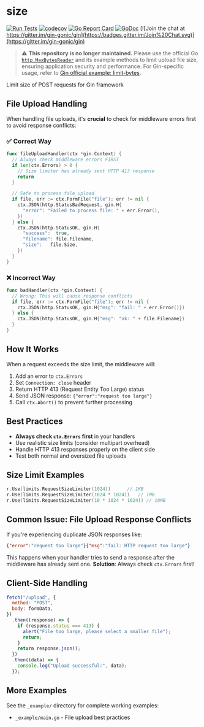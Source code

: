 # size

[![Run Tests](https://github.com/gin-contrib/size/actions/workflows/go.yml/badge.svg)](https://github.com/gin-contrib/size/actions/workflows/go.yml)
[![codecov](https://codecov.io/gh/gin-contrib/size/branch/master/graph/badge.svg)](https://codecov.io/gh/gin-contrib/size)
[![Go Report Card](https://goreportcard.com/badge/github.com/gin-contrib/size)](https://goreportcard.com/report/github.com/gin-contrib/size)
[![GoDoc](https://godoc.org/github.com/gin-contrib/size?status.svg)](https://godoc.org/github.com/gin-contrib/size)
[![Join the chat at https://gitter.im/gin-gonic/gin](https://badges.gitter.im/Join%20Chat.svg)](https://gitter.im/gin-gonic/gin)

> ⚠️ **This repository is no longer maintained.**
> Please use the official Go [`http.MaxBytesReader`](https://pkg.go.dev/net/http#MaxBytesReader) and its example methods to limit upload file size, ensuring application security and performance.
> For Gin-specific usage, refer to [Gin official example: limit-bytes](https://github.com/gin-gonic/examples/tree/master/upload-file/limit-bytes).

Limit size of POST requests for Gin framework

## File Upload Handling

When handling file uploads, it's **crucial** to check for middleware errors first to avoid response conflicts:

### ✅ Correct Way

```go
func fileUploadHandler(ctx *gin.Context) {
  // Always check middleware errors FIRST
  if len(ctx.Errors) > 0 {
    // Size limiter has already sent HTTP 413 response
    return
  }

  // Safe to process file upload
  if file, err := ctx.FormFile("file"); err != nil {
    ctx.JSON(http.StatusBadRequest, gin.H{
      "error": "Failed to process file: " + err.Error(),
    })
  } else {
    ctx.JSON(http.StatusOK, gin.H{
      "success":  true,
      "filename": file.Filename,
      "size":   file.Size,
    })
  }
}
```

### ❌ Incorrect Way

```go
func badHandler(ctx *gin.Context) {
  // Wrong: This will cause response conflicts
  if file, err := ctx.FormFile("file"); err != nil {
    ctx.JSON(http.StatusOK, gin.H{"msg": "fail: " + err.Error()})
  } else {
    ctx.JSON(http.StatusOK, gin.H{"msg": "ok: " + file.Filename})
  }
}
```

## How It Works

When a request exceeds the size limit, the middleware will:

1. Add an error to `ctx.Errors`
2. Set `Connection: close` header
3. Return HTTP 413 (Request Entity Too Large) status
4. Send JSON response: `{"error":"request too large"}`
5. Call `ctx.Abort()` to prevent further processing

## Best Practices

- **Always check `ctx.Errors` first** in your handlers
- Use realistic size limits (consider multipart overhead)
- Handle HTTP 413 responses properly on the client side
- Test both normal and oversized file uploads

## Size Limit Examples

```go
r.Use(limits.RequestSizeLimiter(1024))      // 1KB
r.Use(limits.RequestSizeLimiter(1024 * 1024))   // 1MB
r.Use(limits.RequestSizeLimiter(10 * 1024 * 1024)) // 10MB
```

## Common Issue: File Upload Response Conflicts

If you're experiencing duplicate JSON responses like:

```json
{"error":"request too large"}{"msg":"fail: HTTP request too large"}
```

This happens when your handler tries to send a response after the middleware has already sent one. **Solution**: Always check `ctx.Errors` first!

## Client-Side Handling

```javascript
fetch("/upload", {
  method: "POST",
  body: formData,
})
  .then((response) => {
    if (response.status === 413) {
      alert("File too large, please select a smaller file");
      return;
    }
    return response.json();
  })
  .then((data) => {
    console.log("Upload successful:", data);
  });
```

## More Examples

See the `_example/` directory for complete working examples:

- `_example/main.go` - File upload best practices
